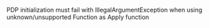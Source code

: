 PDP initialization must fail with IllegalArgumentException when using unknown/unsupported Function as Apply function
